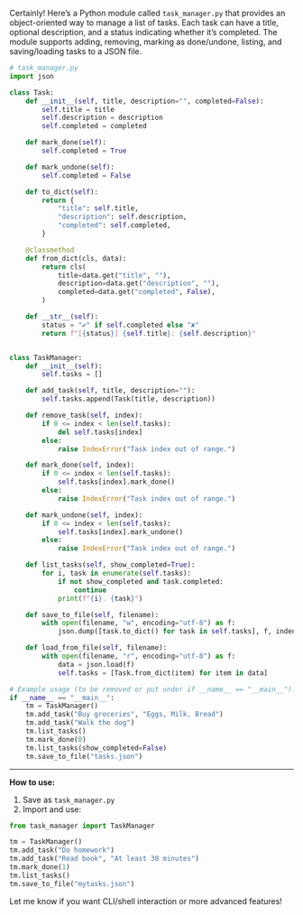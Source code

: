 Certainly! Here’s a Python module called `task_manager.py` that provides an object-oriented way to manage a list of tasks. Each task can have a title, optional description, and a status indicating whether it’s completed. The module supports adding, removing, marking as done/undone, listing, and saving/loading tasks to a JSON file.

```python
# task_manager.py
import json

class Task:
    def __init__(self, title, description="", completed=False):
        self.title = title
        self.description = description
        self.completed = completed

    def mark_done(self):
        self.completed = True

    def mark_undone(self):
        self.completed = False

    def to_dict(self):
        return {
            "title": self.title,
            "description": self.description,
            "completed": self.completed,
        }

    @classmethod
    def from_dict(cls, data):
        return cls(
            title=data.get("title", ""),
            description=data.get("description", ""),
            completed=data.get("completed", False),
        )

    def __str__(self):
        status = "✔" if self.completed else "✘"
        return f"[{status}] {self.title}: {self.description}"


class TaskManager:
    def __init__(self):
        self.tasks = []

    def add_task(self, title, description=""):
        self.tasks.append(Task(title, description))

    def remove_task(self, index):
        if 0 <= index < len(self.tasks):
            del self.tasks[index]
        else:
            raise IndexError("Task index out of range.")

    def mark_done(self, index):
        if 0 <= index < len(self.tasks):
            self.tasks[index].mark_done()
        else:
            raise IndexError("Task index out of range.")

    def mark_undone(self, index):
        if 0 <= index < len(self.tasks):
            self.tasks[index].mark_undone()
        else:
            raise IndexError("Task index out of range.")

    def list_tasks(self, show_completed=True):
        for i, task in enumerate(self.tasks):
            if not show_completed and task.completed:
                continue
            print(f"{i}. {task}")

    def save_to_file(self, filename):
        with open(filename, "w", encoding="utf-8") as f:
            json.dump([task.to_dict() for task in self.tasks], f, indent=2)

    def load_from_file(self, filename):
        with open(filename, "r", encoding="utf-8") as f:
            data = json.load(f)
            self.tasks = [Task.from_dict(item) for item in data]

# Example usage (to be removed or put under if __name__ == "__main__"):
if __name__ == "__main__":
    tm = TaskManager()
    tm.add_task("Buy groceries", "Eggs, Milk, Bread")
    tm.add_task("Walk the dog")
    tm.list_tasks()
    tm.mark_done(0)
    tm.list_tasks(show_completed=False)
    tm.save_to_file("tasks.json")
```

---

**How to use:**

1. Save as `task_manager.py`
2. Import and use:

```python
from task_manager import TaskManager

tm = TaskManager()
tm.add_task("Do homework")
tm.add_task("Read book", "At least 30 minutes")
tm.mark_done(1)
tm.list_tasks()
tm.save_to_file("mytasks.json")
```

Let me know if you want CLI/shell interaction or more advanced features!